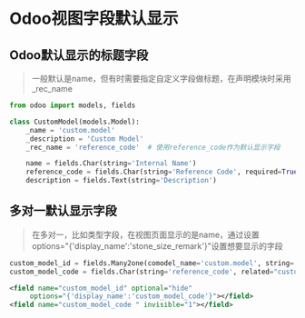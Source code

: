 # Odoo视图字段默认显示

## Odoo默认显示的标题字段

> 一般默认是name，但有时需要指定自定义字段做标题，在声明模块时采用_rec_name

```python
from odoo import models, fields

class CustomModel(models.Model):
    _name = 'custom.model'
    _description = 'Custom Model'
    _rec_name = 'reference_code'  # 使用reference_code作为默认显示字段

    name = fields.Char(string='Internal Name')
    reference_code = fields.Char(string='Reference Code', required=True)
    description = fields.Text(string='Description')
```

## 多对一默认显示字段

> 在多对一，比如类型字段，在视图页面显示的是name，通过设置options="{'display_name':'stone_size_remark'}"设置想要显示的字段

```python
custom_model_id = fields.Many2one(comodel_name='custom.model', string='custom_model')
custom_model_code = fields.Char(string='reference_code', related="custom_model_id .reference_code.name")
```

```xml
<field name="custom_model_id" optional="hide"
     options="{'display_name':'custom_model_code'}"></field>
<field name="custom_model_code " invisible="1"></field>
```
